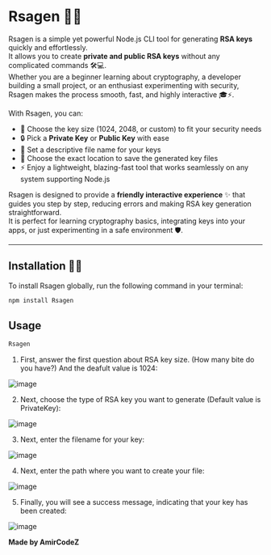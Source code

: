 # Rsagen 🔑✨

Rsagen is a simple yet powerful Node.js CLI tool for generating **RSA keys** quickly and effortlessly.  
It allows you to create **private and public RSA keys** without any complicated commands 🛠️💻.  
Whether you are a beginner learning about cryptography, a developer building a small project, or an enthusiast experimenting with security, Rsagen makes the process smooth, fast, and highly interactive 🎓⚡.

With Rsagen, you can:

- 🔢 Choose the key size (1024, 2048, or custom) to fit your security needs  
- 🔒 Pick a **Private Key** or **Public Key** with ease  
- 📝 Set a descriptive file name for your keys  
- 📂 Choose the exact location to save the generated key files  
- ⚡ Enjoy a lightweight, blazing-fast tool that works seamlessly on any system supporting Node.js  

Rsagen is designed to provide a **friendly interactive experience** ✨ that guides you step by step, reducing errors and making RSA key generation straightforward.  
It is perfect for learning cryptography basics, integrating keys into your apps, or just experimenting in a safe environment 🛡️.  

---

## Installation 💾🚀

To install Rsagen globally, run the following command in your terminal:

```bash
npm install Rsagen
```

## Usage

```sh
Rsagen
```

1. First, answer the first question about RSA key size. (How many bite do you have?) And the deafult value is 1024:

![image](https://imgur.com/Wr9PYQi)

2. Next, choose the type of RSA key you want to generate (Default value is PrivateKey):

![image](https://imgur.com/yPN02WD)

3. Next, enter the filename for your key:

![image](https://imgur.com/NGoVWXx)

4. Next, enter the path where you want to create your file:

![image](https://imgur.com/hS6Gf0v)

5. Finally, you will see a success message, indicating that your key has been created:

![image](https://imgur.com/D9Nk242)

**Made by AmirCodeZ**









